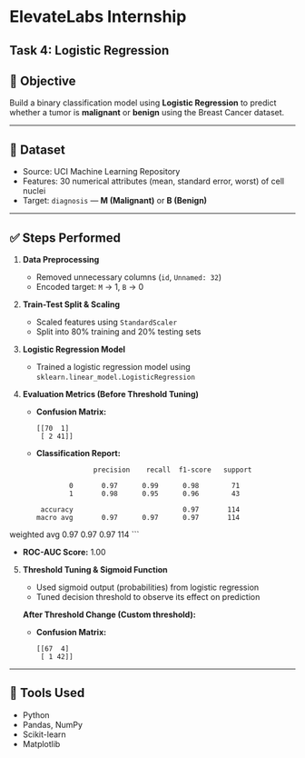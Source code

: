 # ElevateLabs Internship 
## Task 4: Logistic Regression

## 📌 Objective
Build a binary classification model using **Logistic Regression** to predict whether a tumor is **malignant** or **benign** using the Breast Cancer dataset.

---

## 📁 Dataset
- Source: UCI Machine Learning Repository
- Features: 30 numerical attributes (mean, standard error, worst) of cell nuclei
- Target: `diagnosis` — **M (Malignant)** or **B (Benign)**

---

## ✅ Steps Performed

1. **Data Preprocessing**
   - Removed unnecessary columns (`id`, `Unnamed: 32`)
   - Encoded target: `M` → 1, `B` → 0

2. **Train-Test Split & Scaling**
   - Scaled features using `StandardScaler`
   - Split into 80% training and 20% testing sets

3. **Logistic Regression Model**
   - Trained a logistic regression model using `sklearn.linear_model.LogisticRegression`

4. **Evaluation Metrics (Before Threshold Tuning)**
   - **Confusion Matrix:**
     ```
     [[70  1]
      [ 2 41]]
     ```
   - **Classification Report:**
     ```
                   precision    recall  f1-score   support

             0       0.97      0.99      0.98        71
             1       0.98      0.95      0.96        43

      accuracy                           0.97       114
     macro avg       0.97      0.97      0.97       114
  weighted avg       0.97      0.97      0.97       114
     ```
   - **ROC-AUC Score:** 1.00

5. **Threshold Tuning & Sigmoid Function**
   - Used sigmoid output (probabilities) from logistic regression
   - Tuned decision threshold to observe its effect on prediction

   **After Threshold Change (Custom threshold):**
   - **Confusion Matrix:**
     ```
     [[67  4]
      [ 1 42]]
     ```

---

## 🔧 Tools Used
- Python
- Pandas, NumPy
- Scikit-learn
- Matplotlib
